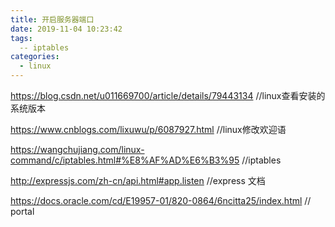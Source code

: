 ```yaml
---
title: 开启服务器端口
date: 2019-11-04 10:23:42
tags:
  -- iptables
categories: 
  - linux  
---
```


https://blog.csdn.net/u011669700/article/details/79443134  //linux查看安装的系统版本

https://www.cnblogs.com/lixuwu/p/6087927.html //linux修改欢迎语

https://wangchujiang.com/linux-command/c/iptables.html#%E8%AF%AD%E6%B3%95 //iptables

http://expressjs.com/zh-cn/api.html#app.listen //express 文档 

https://docs.oracle.com/cd/E19957-01/820-0864/6ncitta25/index.html // portal

